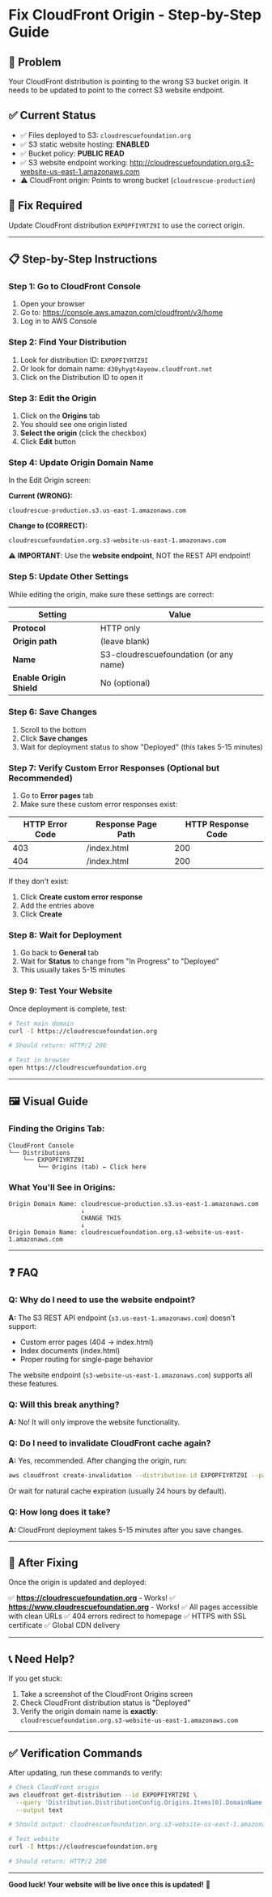 # Fix CloudFront Origin - Step-by-Step Guide

## 🎯 Problem
Your CloudFront distribution is pointing to the wrong S3 bucket origin. It needs to be updated to point to the correct S3 website endpoint.

## ✅ Current Status
- ✅ Files deployed to S3: `cloudrescuefoundation.org`
- ✅ S3 static website hosting: **ENABLED**
- ✅ Bucket policy: **PUBLIC READ**
- ✅ S3 website endpoint working: http://cloudrescuefoundation.org.s3-website-us-east-1.amazonaws.com
- ⚠️ CloudFront origin: Points to wrong bucket (`cloudrescue-production`)

## 🔧 Fix Required
Update CloudFront distribution `EXPOPFIYRTZ9I` to use the correct origin.

---

## 📋 Step-by-Step Instructions

### Step 1: Go to CloudFront Console
1. Open your browser
2. Go to: https://console.aws.amazon.com/cloudfront/v3/home
3. Log in to AWS Console

### Step 2: Find Your Distribution
1. Look for distribution ID: `EXPOPFIYRTZ9I`
2. Or look for domain name: `d30yhygt4ayeow.cloudfront.net`
3. Click on the Distribution ID to open it

### Step 3: Edit the Origin
1. Click on the **Origins** tab
2. You should see one origin listed
3. **Select the origin** (click the checkbox)
4. Click **Edit** button

### Step 4: Update Origin Domain Name
In the Edit Origin screen:

**Current (WRONG):**
```
cloudrescue-production.s3.us-east-1.amazonaws.com
```

**Change to (CORRECT):**
```
cloudrescuefoundation.org.s3-website-us-east-1.amazonaws.com
```

⚠️ **IMPORTANT**: Use the **website endpoint**, NOT the REST API endpoint!

### Step 5: Update Other Settings

While editing the origin, make sure these settings are correct:

| Setting | Value |
|---------|-------|
| **Protocol** | HTTP only |
| **Origin path** | (leave blank) |
| **Name** | S3-cloudrescuefoundation (or any name) |
| **Enable Origin Shield** | No (optional) |

### Step 6: Save Changes
1. Scroll to the bottom
2. Click **Save changes**
3. Wait for deployment status to show "Deployed" (this takes 5-15 minutes)

### Step 7: Verify Custom Error Responses (Optional but Recommended)

1. Go to **Error pages** tab
2. Make sure these custom error responses exist:

| HTTP Error Code | Response Page Path | HTTP Response Code |
|-----------------|--------------------|--------------------|
| 403 | /index.html | 200 |
| 404 | /index.html | 200 |

If they don't exist:
1. Click **Create custom error response**
2. Add the entries above
3. Click **Create**

### Step 8: Wait for Deployment
1. Go back to **General** tab
2. Wait for **Status** to change from "In Progress" to "Deployed"
3. This usually takes 5-15 minutes

### Step 9: Test Your Website
Once deployment is complete, test:

```bash
# Test main domain
curl -I https://cloudrescuefoundation.org

# Should return: HTTP/2 200

# Test in browser
open https://cloudrescuefoundation.org
```

---

## 🖼️ Visual Guide

### Finding the Origins Tab:
```
CloudFront Console
└── Distributions
    └── EXPOPFIYRTZ9I
        └── Origins (tab) ← Click here
```

### What You'll See in Origins:
```
Origin Domain Name: cloudrescue-production.s3.us-east-1.amazonaws.com
                    ↓
                    CHANGE THIS
                    ↓
Origin Domain Name: cloudrescuefoundation.org.s3-website-us-east-1.amazonaws.com
```

---

## ❓ FAQ

### Q: Why do I need to use the website endpoint?
**A:** The S3 REST API endpoint (`s3.us-east-1.amazonaws.com`) doesn't support:
- Custom error pages (404 → index.html)
- Index documents (index.html)
- Proper routing for single-page behavior

The website endpoint (`s3-website-us-east-1.amazonaws.com`) supports all these features.

### Q: Will this break anything?
**A:** No! It will only improve the website functionality.

### Q: Do I need to invalidate CloudFront cache again?
**A:** Yes, recommended. After changing the origin, run:
```bash
aws cloudfront create-invalidation --distribution-id EXPOPFIYRTZ9I --paths "/*"
```

Or wait for natural cache expiration (usually 24 hours by default).

### Q: How long does it take?
**A:** CloudFront deployment takes 5-15 minutes after you save changes.

---

## 🚀 After Fixing

Once the origin is updated and deployed:

✅ **https://cloudrescuefoundation.org** - Works!
✅ **https://www.cloudrescuefoundation.org** - Works!
✅ All pages accessible with clean URLs
✅ 404 errors redirect to homepage
✅ HTTPS with SSL certificate
✅ Global CDN delivery

---

## 📞 Need Help?

If you get stuck:
1. Take a screenshot of the CloudFront Origins screen
2. Check CloudFront distribution status is "Deployed"
3. Verify the origin domain name is **exactly**: `cloudrescuefoundation.org.s3-website-us-east-1.amazonaws.com`

---

## ✅ Verification Commands

After updating, run these commands to verify:

```bash
# Check CloudFront origin
aws cloudfront get-distribution --id EXPOPFIYRTZ9I \
  --query 'Distribution.DistributionConfig.Origins.Items[0].DomainName' \
  --output text

# Should output: cloudrescuefoundation.org.s3-website-us-east-1.amazonaws.com

# Test website
curl -I https://cloudrescuefoundation.org

# Should return: HTTP/2 200
```

---

**Good luck! Your website will be live once this is updated!** 🎉

